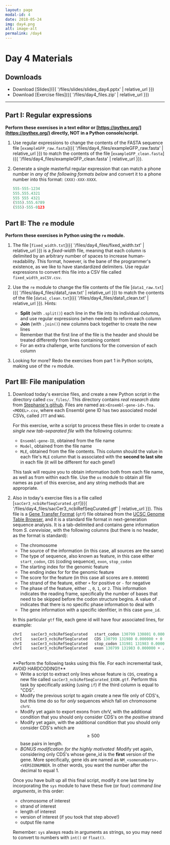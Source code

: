 ```yaml
---
layout: page
modal-id: 4
date: 2018-05-24
img: day4.png
alt: image-alt
permalink: /day4
---
```


# Day 4 Materials

## Downloads

+ Download [Slides]({{ '/files/slides/slides_day4.pptx' | relative_url }})
+ Download [Exercise files]({{ '/files/day4_files.zip' | relative_url }})
<!-- + Download [Regular Expressions Cheatsheet]() -->

<!--+ Download [Exercise solutions](link)-->

----------------------------



## Part I: Regular expressions

**Perform these exercises in a text editor or [https://pythex.org/](https://pythex.org/) directly, NOT in a Python console/script.**


1.  Use regular expressions to change the contents of the FASTA sequence file [`exampleGFP_raw.fasta`]({{ '/files/day4_files/exampleGFP_raw.fasta' | relative_url }}) to match the contents of the file [`exampleGFP_clean.fasta`]({{ '/files/day4_files/exampleGFP_clean.fasta' | relative_url }}).
2. Generate a single masterful regular expression that can match a phone number in *any of the following formats below* and convert it to a phone number into this format: `(XXX)-XXX-XXXX`. 

    ```python
    555-555-1234
    555.555.4321
    555 555 4321
    (555).555.6789
    (555)-555-0123
    ```		
        
## Part II: The `re` module

**Perform these exercises in Python using the `re` module.**


1. The file [`fixed_width.txt`]({{ '/files/day4_files/fixed_width.txt' | relative_url }}) is a *fixed-width* file, meaning that each column is delimited by an arbitrary number of spaces to increase human-readability. This format, however, is the bane of the programmer's existence, as we like to have standardized delimiters. Use regular expressions to convert this file into a CSV file called `fixed_width_asCSV.csv`.

2. Use the `re` module to change the file contents of the file [`data1_raw.txt`]({{ '/files/day4_files/data1_raw.txt' | relative_url }}) to match the contents of the file [`data1_clean.txt`]({{ '/files/day4_files/data1_clean.txt' | relative_url }}). Hints:
	+ **Split** (with `.split()`) each line in the file into its individual columns, and use regular expressions (when needed) to reform each column
	+ **Join** (with `.join()`) new columns back together to create the new lines
	+ Remember that the first line of the file is the header and should be treated differently from lines containing content
	+ For an extra challenge, write functions for the conversion of each column
	
3. Looking for more? Redo the exercises from part 1 in Python scripts, making use of the `re` module.


## Part III: File manipulation

1. Download today's exercise files, and create a new Python script in the directory called `csv_files/`. This directory contains *real research data* from [Stephanie's github](https://github.com/sjspielman/protein_rates_models). Files are named as:`<Ensembl-gene-id>.fna.<MODEL>.csv`, where each Ensembl gene ID has two associated model CSVs, called `JTT` and `WAG`. 

	For this exercise, write a script to process these files in order to create a *single new tab-separated file* with the following columns:
	+ `Ensembl-gene-ID`, obtained from the file name
	+ `Model`, obtained from the file name
	+ `MLE`, obtained from the file contents. This column should the value in each file's `MLE` column that is associated with the **second to last site** in each file (it will be different for each gene!)

	This task will require you to obtain information both from each file name, as well as from within each file. Use the `os` module to obtain all file names as part of this exercise, and any string methods that are appropriate.


2. Also in today's exercise files is a file called [`sacCer3_ncbiRefSeqCurated.gtf`]({{ '/files/day4_files/sacCer3_ncbiRefSeqCurated.gtf' | relative_url }}). This file is a [Gene Transfer Format](https://useast.ensembl.org/info/website/upload/gff.html) (`gtf`) file obtained from the [UCSC Genome Table Browser](http://genome.ucsc.edu/cgi-bin/hgTables), and it is a standard file format in next-generation sequence analysis. It is a tab-delimited and contains gene information from *S. cerevisiae*, with the following columns (but there is no header, as the format is standard):
	+ The chromosome
	+ The source of the information (in this case, all sources are the same)
	+ The type of sequence, also known as feature, in this case either `start_codon`, `CDS` (coding sequence), `exon`, `stop_codon`
	+ The starting index for the genomic feature
	+ The ending index for for the genomic feature
	+ The score for the feature (in this case all scores are `0.000000`)
	+ The strand of the feature, either `+` for positive or `-` for negative
	+ The phase of the feature, either `.`, `0`, `1`, or `2`. This information indicates the reading frame, specifically the number of bases that need to be skipped before the codon structure begins. A value of `.` indicates that there is no specific phase information to deal with
	+ The gene information with a specific idenfitier, in this case `gene_id`.
	
	In this particular `gtf` file, each gene id will have four associated lines, for example:
	
	
	``` python 
	chrI	sacCer3_ncbiRefSeqCurated	start_codon 130799 130801 0.000000 + . gene_id "NM_001178157.1";
	chrI	sacCer3_ncbiRefSeqCurated	CDS	130799 131980 0.000000 + 0 gene_id "NM_001178157.1";
	chrI	sacCer3_ncbiRefSeqCurated	stop_codon 131981 131983 0.000000 . gene_id "NM_001178157.1";
	chrI	sacCer3_ncbiRefSeqCurated	exon 130799 131983 0.000000 + . gene_id "NM_001178157.1";
	```
	<br>
	**Perform the following tasks using this file. For each incremental task, AVOID HARDCODING!!**
	
	
	+ Write a script to extract only lines whose feature is `CDS`, creating a new file called `sacCer3_ncbiRefSeqCurated_EXON.gtf`. Perform this task by specifically asking (using `if`) if the third column is equal to "CDS".
	+ Modify the previous script to again create a new file only of CDS's, but this time do so for *only* sequences which fall on chromosome `chrV`.
	+ Modify yet again to export exons from chrV, with the additional condition that you should only consider CDS's on the *positive* strand
	+ Modify yet again, with the additional condition that you should only consider CDS's which are $$\geq500$$ base pairs in length.
	+ *BONUS modification for the highly motivated* :Modify yet again, considering only CDS's whose gene_id is the **first** version of the gene. More specifically, gene ids are named as `NM_<somenumbers>.<VERSIONUMBER`. In other words, you want the number after the decimal to equal 1.
	
	Once you have built up all this final script, modify it one last time by incorporating the `sys` module to have these five (or four) *command line arguments*, in this order:
		
	+ chromosome of interest
	+ strand of interest
	+ length of interest 
	+ version of interest (if you took that step above!)
	+ output file name

	Remember: `sys` always reads in arguments as strings, so you may need to convert to numbers with `int()` or `float()`.


<!-- If time for biopython, have them query the sequence for the longest 5 genes -->
